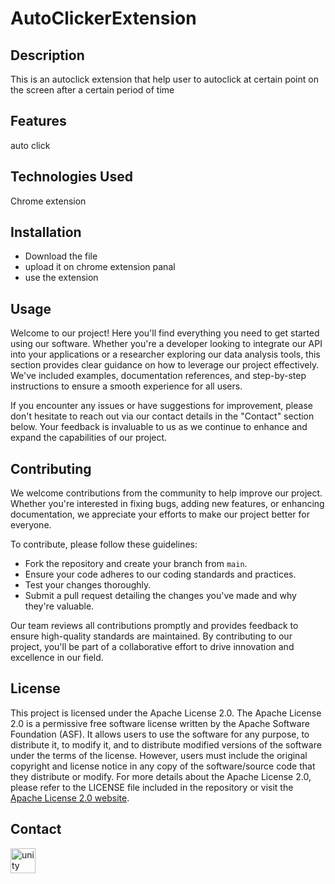# AutoClickerExtension

## Description
This is an autoclick extension that help user to autoclick at certain point on the screen after a certain period of time 

## Features
auto click

## Technologies Used
Chrome extension

## Installation
- Download the file
- upload it on chrome extension panal
- use the extension

## Usage

Welcome to our project! Here you'll find everything you need to get started using our software. Whether you're a developer looking to integrate our API into your applications or a researcher exploring our data analysis tools, this section provides clear guidance on how to leverage our project effectively. We've included examples, documentation references, and step-by-step instructions to ensure a smooth experience for all users.

If you encounter any issues or have suggestions for improvement, please don't hesitate to reach out via our contact details in the "Contact" section below. Your feedback is invaluable to us as we continue to enhance and expand the capabilities of our project.

## Contributing

We welcome contributions from the community to help improve our project. Whether you're interested in fixing bugs, adding new features, or enhancing documentation, we appreciate your efforts to make our project better for everyone.

To contribute, please follow these guidelines:
- Fork the repository and create your branch from `main`.
- Ensure your code adheres to our coding standards and practices.
- Test your changes thoroughly.
- Submit a pull request detailing the changes you've made and why they're valuable.

Our team reviews all contributions promptly and provides feedback to ensure high-quality standards are maintained. By contributing to our project, you'll be part of a collaborative effort to drive innovation and excellence in our field.

## License

This project is licensed under the Apache License 2.0. The Apache License 2.0 is a permissive free software license written by the Apache Software Foundation (ASF). It allows users to use the software for any purpose, to distribute it, to modify it, and to distribute modified versions of the software under the terms of the license. However, users must include the original copyright and license notice in any copy of the software/source code that they distribute or modify. For more details about the Apache License 2.0, please refer to the LICENSE file included in the repository or visit the [Apache License 2.0 website](https://www.apache.org/licenses/LICENSE-2.0).

## Contact
<a href="https://linktr.ee/ahmad_bi1a1" target="_blank" rel="noreferrer"> <img src="https://pbs.twimg.com/profile_images/1545146599474544640/xYvfFLxc_400x400.png" alt="unity" width="40" height="40"/> </a> </p>
